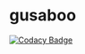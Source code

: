 # gusaboo
[![Codacy Badge](https://api.codacy.com/project/badge/Grade/f7ef88e90c894c2bb8935a7f01712a52)](https://app.codacy.com/app/sebinpj/gusaboo?utm_source=github.com&utm_medium=referral&utm_content=sebinpj/gusaboo&utm_campaign=Badge_Grade_Settings)